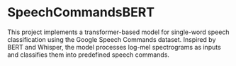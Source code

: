 # SpeechCommandsBERT
This project implements a transformer-based model for single-word speech classification using the Google Speech Commands dataset. Inspired by BERT and Whisper, the model processes log-mel spectrograms as inputs and classifies them into predefined speech commands.
